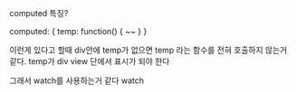computed 특징? 

computed: {
    temp: function() {
        ~~
    }
}

이런게 있다고 할때 div안에 temp가 없으면 temp 라는 함수를 전혀 호출하지 않는거 같다.
temp가 div view 단에서 표시가 되야 한다

그래서 watch를 사용하는거 같다 watch